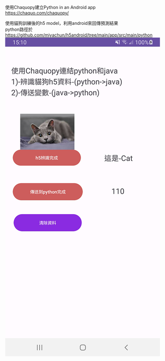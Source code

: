 
使用Chaquopy建立Python in an Android app  
https://chaquo.com/chaquopy/


使用貓狗訓練後的h5 model，利用android來回傳預測結果  
python路徑於  
https://github.com/miyachun/h5android/tree/main/app/src/main/python  
![image](https://github.com/miyachun/h5android/blob/main/PythonAPP.png)
